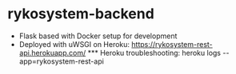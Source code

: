 # rykosystem-backend
* Flask based with Docker setup for development
* Deployed with uWSGI on Heroku: https://rykosystem-rest-api.herokuapp.com/
*** Heroku troubleshooting: heroku logs --app=rykosystem-rest-api

